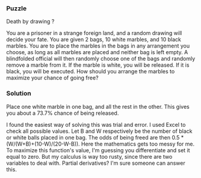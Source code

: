 ### Puzzle 

Death by drawing ? 

You are a prisoner in a strange foreign land, and a random drawing will decide your fate. You are given 2 bags, 10 white marbles, and 10 black marbles. You are to place the marbles in the bags in any arrangement you choose, as long as all marbles are placed and neither bag is left empty. A blindfolded official will then randomly choose one of the bags and randomly remove a marble from it. If the marble is white, you will be released. If it is black, you will be executed. How should you arrange the marbles to maximize your chance of going free?

### Solution 


Place one white marble in one bag, and all the rest in the other. This gives you about a 73.7% chance of being released.  

I found the easiest way of solving this was trial and error. I used Excel to check all possible values. Let B and W respectively be the number of black or white balls placed in one bag. The odds of being freed are then 0.5 * (W/(W+B)+(10-W)/(20-W-B)). Here the mathematics gets too messy for me. To maximize this function's value, I'm guessing you differentiate and set it equal to zero. But my calculus is way too rusty, since there are two variables to deal with. Partial derivatives? I'm sure someone can answer this.


